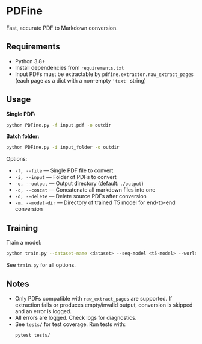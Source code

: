 # PDFine

Fast, accurate PDF to Markdown conversion.

## Requirements

- Python 3.8+
- Install dependencies from `requirements.txt`
- Input PDFs must be extractable by `pdfine.extractor.raw_extract_pages` (each page as a dict with a non-empty `'text'` string)

## Usage

**Single PDF:**
```bash
python PDFine.py -f input.pdf -o outdir
```

**Batch folder:**
```bash
python PDFine.py -i input_folder -o outdir
```

Options:
- `-f, --file` — Single PDF file to convert
- `-i, --input` — Folder of PDFs to convert
- `-o, --output` — Output directory (default: `./output`)
- `-c, --concat` — Concatenate all markdown files into one
- `-d, --delete` — Delete source PDFs after conversion
- `-m, --model-dir` — Directory of trained T5 model for end-to-end conversion

## Training

Train a model:
```bash
python train.py --dataset-name <dataset> --seq-model <t5-model> --world-model <gpt2-model> --output-dir trained_model
```
See `train.py` for all options.

## Notes

- Only PDFs compatible with `raw_extract_pages` are supported. If extraction fails or produces empty/invalid output, conversion is skipped and an error is logged.
- All errors are logged. Check logs for diagnostics.
- See `tests/` for test coverage. Run tests with:
  ```bash
  pytest tests/
  ```